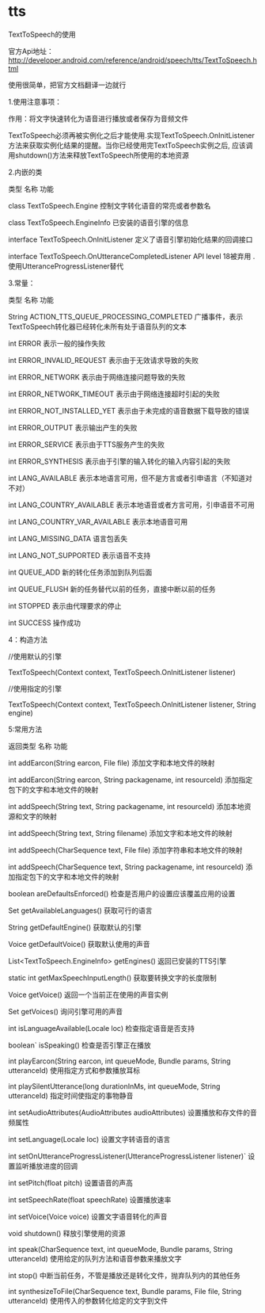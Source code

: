 # tts
TextToSpeech的使用

官方Api地址：http://developer.android.com/reference/android/speech/tts/TextToSpeech.html

使用很简单，把官方文档翻译一边就行

1.使用注意事项：

作用：将文字快速转化为语音进行播放或者保存为音频文件

TextToSpeech必须再被实例化之后才能使用.实现TextToSpeech.OnInitListener方法来获取实例化结果的提醒。当你已经使用完TextToSpeech实例之后, 应该调用shutdown()方法来释放TextToSpeech所使用的本地资源

2.内嵌的类

类型	     名称	                                     功能

class	    TextToSpeech.Engine	                      控制文字转化语音的常亮或者参数名

class	    TextToSpeech.EngineInfo                 	已安装的语音引擎的信息

interface	TextToSpeech.OnInitListener             	定义了语音引擎初始化结果的回调接口

interface	TextToSpeech.OnUtteranceCompletedListener	API level 18被弃用 . 使用UtteranceProgressListener替代

3.常量：

类型	  名称	                                 功能

String	ACTION_TTS_QUEUE_PROCESSING_COMPLETED	广播事件，表示TextToSpeech转化器已经转化未所有处于语音队列的文本

int   	ERROR                               	表示一般的操作失败

int	    ERROR_INVALID_REQUEST               	表示由于无效请求导致的失败

int	    ERROR_NETWORK	                        表示由于网络连接问题导致的失败

int	    ERROR_NETWORK_TIMEOUT               	表示由于网络连接超时引起的失败

int	    ERROR_NOT_INSTALLED_YET             	表示由于未完成的语音数据下载导致的错误

int	    ERROR_OUTPUT	                        表示输出产生的失败

int	    ERROR_SERVICE                       	表示由于TTS服务产生的失败

int	    ERROR_SYNTHESIS                      	表示由于引擎的输入转化的输入内容引起的失败

int	    LANG_AVAILABLE	                      表示本地语言可用，但不是方言或者引申语言（不知道对不对）

int   	LANG_COUNTRY_AVAILABLE	              表示本地语音或者方言可用，引申语音不可用

int	    LANG_COUNTRY_VAR_AVAILABLE	          表示本地语音可用

int	    LANG_MISSING_DATA	                    语言包丢失

int   	LANG_NOT_SUPPORTED	                  表示语音不支持

int	    QUEUE_ADD	                            新的转化任务添加到队列后面

int	    QUEUE_FLUSH	                          新的任务替代以前的任务，直接中断以前的任务

int   	STOPPED	                              表示由代理要求的停止

int	    SUCCESS	                              操作成功

4：构造方法

//使用默认的引擎

TextToSpeech(Context context, TextToSpeech.OnInitListener listener)

//使用指定的引擎

TextToSpeech(Context context, TextToSpeech.OnInitListener listener, String engine)

5:常用方法

返回类型	名称	功能

int	addEarcon(String earcon, File file)	添加文字和本地文件的映射

int	addEarcon(String earcon, String packagename, int resourceId)	添加指定包下的文字和本地文件的映射

int	addSpeech(String text, String packagename, int resourceId)	添加本地资源和文字的映射

int	addSpeech(String text, String filename)	添加文字和本地文件的映射

int	addSpeech(CharSequence text, File file)	添加字符串和本地文件的映射

int	addSpeech(CharSequence text, String packagename, int resourceId)	添加指定包下的文字和本地文件的映射

boolean	areDefaultsEnforced()	检查是否用户的设置应该覆盖应用的设置

Set<Locale>	getAvailableLanguages()	获取可行的语言

String	getDefaultEngine()	获取默认的引擎

Voice	getDefaultVoice()	获取默认使用的声音

List<TextToSpeech.EngineInfo>	getEngines()	返回已安装的TTS引擎

static int	getMaxSpeechInputLength()	获取要转换文字的长度限制

Voice	getVoice()	返回一个当前正在使用的声音实例

Set<Voice>	getVoices()	询问引擎可用的声音

int	isLanguageAvailable(Locale loc)	检查指定语音是否支持

boolean`	isSpeaking()	检查是否引擎正在播放

int	playEarcon(String earcon, int queueMode, Bundle params, String utteranceId)	使用指定方式和参数播放耳标

int	playSilentUtterance(long durationInMs, int queueMode, String utteranceId)	指定时间使指定的事物静音

int	setAudioAttributes(AudioAttributes audioAttributes)	设置播放和存文件的音频属性

int	setLanguage(Locale loc)	设置文字转语音的语言

int	setOnUtteranceProgressListener(UtteranceProgressListener listener)`	设置监听播放进度的回调

int	setPitch(float pitch)	设置语音的声高

int	setSpeechRate(float speechRate)	设置播放速率

int	setVoice(Voice voice)	设置文字语音转化的声音

void	shutdown()	释放引擎使用的资源

int	speak(CharSequence text, int queueMode, Bundle params, String utteranceId)	使用给定的队列方法和语音参数来播放文字

int	stop()	中断当前任务，不管是播放还是转化文件，抛弃队列内的其他任务

int	synthesizeToFile(CharSequence text, Bundle params, File file, String utteranceId)	使用传入的参数转化给定的文字到文件
